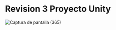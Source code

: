 # Revision 3 Proyecto Unity


![Captura de pantalla (365)](https://user-images.githubusercontent.com/84719490/204267585-be59e5ab-219b-4b94-ae39-53fbe587da7d.png)
